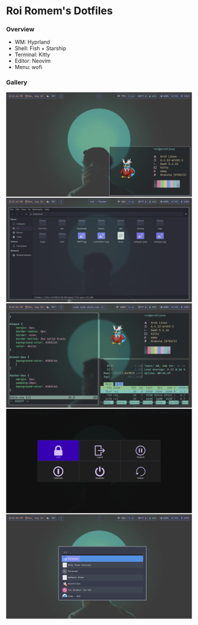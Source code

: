 # Roi Romem's Dotfiles
### Overview
- WM: Hyprland
- Shell: Fish + Starship
- Terminal: Kitty
- Editor: Neovim
- Menu: wofi

### Gallery
![](https://github.com/RoiRomem/Roi-Romem-Dotfiles/blob/main/screenshot-1.png?raw=true)
![](https://github.com/RoiRomem/Roi-Romem-Dotfiles/blob/main/screenshot-2.png?raw=true)
![](https://github.com/RoiRomem/Roi-Romem-Dotfiles/blob/main/screenshot-3.png?raw=true)
![](https://github.com/RoiRomem/Roi-Romem-Dotfiles/blob/main/screenshot-4.png?raw=true)
![](https://github.com/RoiRomem/Roi-Romem-Dotfiles/blob/main/screenshot-5.png?raw=true)

